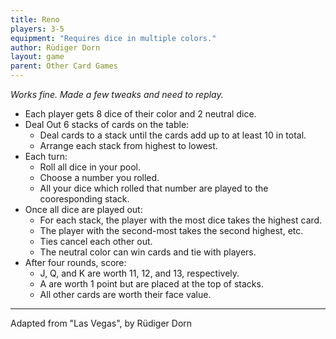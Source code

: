 ```yaml
---
title: Reno
players: 3-5
equipment: "Requires dice in multiple colors."
author: Rüdiger Dorn
layout: game
parent: Other Card Games
---
```



*Works fine. Made a few tweaks and need to replay.*



- Each player gets 8 dice of their color and 2 neutral dice.
- Deal Out 6 stacks of cards on the table:
    - Deal cards to a stack until the cards add up to at least 10 in total.
    - Arrange each stack from highest to lowest.
- Each turn:
    - Roll all dice in your pool.
    - Choose a number you rolled.
    - All your dice which rolled that number are played to the cooresponding stack.
- Once all dice are played out:
    - For each stack, the player with the most dice takes the highest card.
    - The player with the second-most takes the second highest, etc.
    - Ties cancel each other out.
    - The neutral color can win cards and tie with players.
- After four rounds, score:
    - <span class="card">J</span>, <span class="card">Q</span>, and <span class="card">K</span> are worth 11, 12, and 13, respectively.
    - <span class="card">A</span> are worth 1 point but are placed at the top of stacks.
    - All other cards are worth their face value.


---

Adapted from "Las Vegas", by Rüdiger Dorn